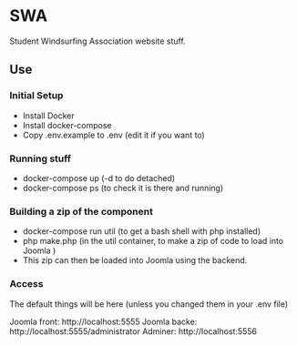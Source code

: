 SWA
==================

Student Windsurfing Association website stuff.

## Use

### Initial Setup

 * Install Docker
 * Install docker-compose
 * Copy .env.example to .env (edit it if you want to)

### Running stuff

* docker-compose up (-d to do detached)
* docker-compose ps (to check it is there and running)

### Building a zip of the component

* docker-compose run util (to get a bash shell with php installed)
* php make.php (in the util container, to make a zip of code to load into Joomla )
* This zip can then be loaded into Joomla using the backend.

### Access

The default things will be here (unless you changed them in your .env file)

Joomla front: http://localhost:5555
Joomla backe: http://localhost:5555/administrator
Adminer: http://localhost:5556

